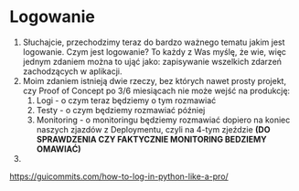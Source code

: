 # Logowanie

1. Słuchajcie, przechodzimy teraz do bardzo ważnego tematu jakim jest logowanie. Czym jest logowanie? To każdy z Was myślę, że wie, więc jednym zdaniem można to ująć jako: zapisywanie wszelkich zdarzeń zachodzących w aplikacji.
2. Moim zdaniem istnieją dwie rzeczy, bez których nawet prosty projekt, czy Proof of Concept po 3/6 miesiącach nie może wejść na produkcję:
	1. Logi - o czym teraz będziemy o tym rozmawiać
	2. Testy - o czym będziemy rozmawiać później
	3. Monitoring - o monitoringu będziemy rozmawiać dopiero na koniec naszych zjazdów z Deploymentu, czyli na 4-tym zjeździe **(DO SPRAWDZENIA CZY FAKTYCZNIE MONITORING BEDZIEMY OMAWIAĆ)**
3. 

https://guicommits.com/how-to-log-in-python-like-a-pro/